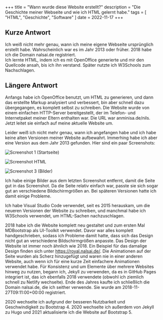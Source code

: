 +++
title = "Wann wurde diese Website erstellt?"
description = "Die Geschichte meiner Webseite und wie ich HTML gelernt habe."
tags = [
  "HTML",
  "Geschichte",
  "Software"
]
date = 2022-11-17
+++


## Kurze Antwort

Ich weiß nicht mehr genau, wann ich meine eigene Webseite ursprünglich erstellt habe. Wahrscheinlich war es im Jahr 2013 oder früher. 2018 habe ich die Domain nalsai.de registriert.  
Ich lernte  HTML, indem ich es mit OpenOffice generierte und mir den Quellcode ansah, bis ich ihn verstand. Später nutzte ich W3Schools zum Nachschlagen.

## Längere Antwort

Anfangs habe ich OpenOffice benutzt, um HTML zu generieren, und dann das erstellte Markup analysiert und verbessert, bin aber schnell dazu übergegangen, es komplett selbst zu schreiben. Die Website wurde von einem einfachen HTTP-Server bereitgestellt, der im Telefon- und Internetpaket meiner Eltern enthalten war. Die URL war anminisa.de/nils. Jetzt leitet sie einfach auf meine aktuelle Website um.

Leider weiß ich nicht mehr genau, wann ich angefangen habe und ich habe keine alten Versionen meiner Website aufbewahrt. Immerhing habe ich aber eine Version aus dem Jahr 2013 gefunden. Hier sind ein paar Screenshots:

![Screenshot 1 (Startseite)](screenshot-01.jpg)

![Screenshot HTML](screenshot-html.png)

![Screenshot 3 (Bilder)](screenshot-02.jpg)

Ich habe einige Bilder aus dem letzten Screenshot entfernt, damit die Seite gut in das Screenshot. Da die Seite relativ einfach war, passte sie sich sogar gut an verschiedene Bildschirmgrößen an. Bei späteren Versionen hatte ich damit einige Probleme.

Ich habe Visual Studio Code verwendet, seit es 2015 herauskam, um die neueren Versionen der Website zu schreiben, und manchmal habe ich W3Schools verwendet, um HTML-Sachen nachzuschlagen.

2018 habe ich die Website komplett neu gestaltet und zum ersten Mal MDBootstrap als UI-Toolkit verwendet. Davor war alles komplett handgeschrieben, sodass ich Probleme damit hatte, dass sich das Design nicht gut an verschiedene Bildschirmgrößen anpasste. Das Design der Website ist immer noch ähnlich wie 2018. Ein Beispiel für das damalige Design finden sich unter <https://royal.nalsai.de/>. Die Animationen auf der Seite wurden als Scherz hinzugefügt und waren nie in einer anderen Website, auch wenn ich für eine kurze Zeit einfachere Animationen verwendet habe. Für Konsistenz und um Elemente über mehrere Websites hinweg zu nutzen, begann ich, Jekyll zu verwenden, da es in GitHub Pages integriert ist, das ich ebenfalls 2018 verwendete (obwohl ich ziemlich schnell zu Netlify wechselte). Ende des Jahres kaufte ich schließlich die Domain nalsai.de, die ich seither verwende. Sie wurde am 2018-11-27T09:11:00+00:00 registriert.

2020 wechselte ich aufgrund der besseren Nutzbarkeit und Geschwindigkeit zu Bootstrap 4. 2020 wechselte ich außerdem von Jekyll zu Hugo und 2021 aktualisierte ich die Website auf Bootstrap 5.

